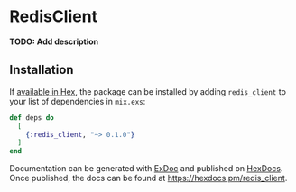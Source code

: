 # RedisClient

**TODO: Add description**

## Installation

If [available in Hex](https://hex.pm/docs/publish), the package can be installed
by adding `redis_client` to your list of dependencies in `mix.exs`:

```elixir
def deps do
  [
    {:redis_client, "~> 0.1.0"}
  ]
end
```

Documentation can be generated with [ExDoc](https://github.com/elixir-lang/ex_doc)
and published on [HexDocs](https://hexdocs.pm). Once published, the docs can
be found at <https://hexdocs.pm/redis_client>.

